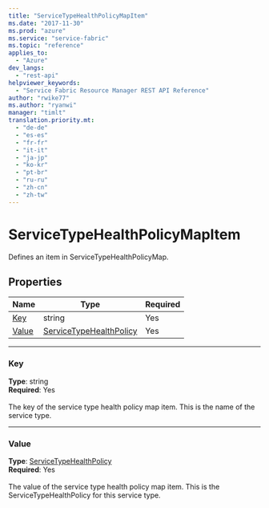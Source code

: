 ```yaml
---
title: "ServiceTypeHealthPolicyMapItem"
ms.date: "2017-11-30"
ms.prod: "azure"
ms.service: "service-fabric"
ms.topic: "reference"
applies_to: 
  - "Azure"
dev_langs: 
  - "rest-api"
helpviewer_keywords: 
  - "Service Fabric Resource Manager REST API Reference"
author: "rwike77"
ms.author: "ryanwi"
manager: "timlt"
translation.priority.mt: 
  - "de-de"
  - "es-es"
  - "fr-fr"
  - "it-it"
  - "ja-jp"
  - "ko-kr"
  - "pt-br"
  - "ru-ru"
  - "zh-cn"
  - "zh-tw"
---
```

# ServiceTypeHealthPolicyMapItem

Defines an item in ServiceTypeHealthPolicyMap.


## Properties
| Name | Type | Required |
| --- | --- | --- |
| [Key](#key) | string | Yes |
| [Value](#value) | [ServiceTypeHealthPolicy](sfrp-2017-07-01-preview-model-servicetypehealthpolicy.md) | Yes |

____
### Key
__Type__: string <br/>
__Required__: Yes<br/>
<br/>
The key of the service type health policy map item. This is the name of the service type.

____
### Value
__Type__: [ServiceTypeHealthPolicy](sfrp-2017-07-01-preview-model-servicetypehealthpolicy.md) <br/>
__Required__: Yes<br/>
<br/>
The value of the service type health policy map item. This is the ServiceTypeHealthPolicy for this service type.

